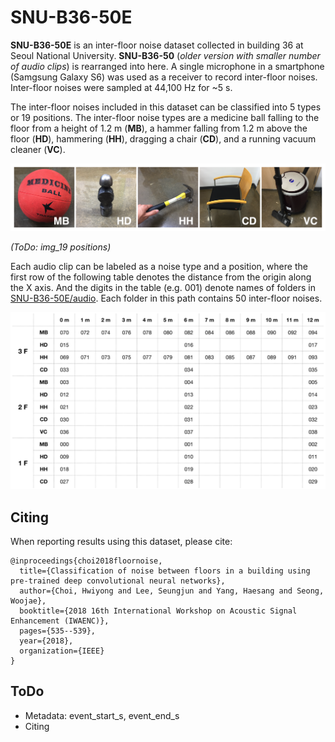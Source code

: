 # SNU-B36-50E

**SNU-B36-50E** is an inter-floor noise dataset collected in building 36 at Seoul National University. **SNU-B36-50** (*older version with smaller number of audio clips*) is rearranged into here. A single microphone in a smartphone (Samgsung Galaxy S6) was used as a receiver to record inter-floor noises. Inter-floor noises were sampled at 44,100 Hz for ~5 s.

The inter-floor noises included in this dataset can be classified into 5 types or 19 positions. The inter-floor noise types are a medicine ball falling to the floor from a height of 1.2 m (**MB**), a hammer falling from 1.2 m above the floor (**HD**),  hammering (**HH**), dragging a chair (**CD**), and a running vacuum cleaner (**VC**).

![](https://github.com/yodacatmeow/indoor-noise/blob/master/indoor-noise-set/SNU-B36-50E/figure/noise_type.png)

*(ToDo: img_19 positions)*

Each audio clip can be labeled as a noise type and a position, where the first row of the following table denotes the distance from the origin along the X axis. And the digits in the table (e.g. 001) denote names of folders in [SNU-B36-50E/audio](https://github.com/yodacatmeow/indoor-noise/tree/master/indoor-noise-set/SNU-B36-50E/audio). Each folder in this path contains 50 inter-floor noises.

![](https://github.com/yodacatmeow/indoor-noise/blob/master/indoor-noise-set/SNU-B36-50E/figure/categories.jpeg)

## Citing

When reporting results using this dataset, please cite:

```
@inproceedings{choi2018floornoise,
  title={Classification of noise between floors in a building using pre-trained deep convolutional neural networks},
  author={Choi, Hwiyong and Lee, Seungjun and Yang, Haesang and Seong, Woojae},
  booktitle={2018 16th International Workshop on Acoustic Signal Enhancement (IWAENC)},
  pages={535--539},
  year={2018},
  organization={IEEE}
}
```



## ToDo

- Metadata: event_start_s, event_end_s
- Citing